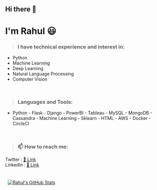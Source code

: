 ## **Hi there** 👋

# **I'm Rahul** 😃

> ### I have technical experience and interest in:
- Python
- Machine Learning
- Deep Learning
- Natural Language Processing
- Computer Vision

<br>

> ### Languages and Tools:
- Python - Flask - Django - PowerBI - Tableau - MySQL - MongoDB - Cassandra - Machine Learning - Sklearn - HTML - AWS - Docker - CircleCI

<br>

> ### 📫 How to reach me:
Twitter : [🔗 Link](https://twitter.com/Rahul_Youth_AI)
<br>
LinkedIn : [🔗 Link](https://www.linkedin.com/in/rahul-k-b-31101010/)

<br>

<a href="https://github.com/RahulKB31">
  <img align="center" style="margin:0.5rem" src="https://github-readme-stats.vercel.app/api?username=RahulKB31&show_icons=true&line_height=27&count_private=true&title_color=ffffff&text_color=c9cacc&icon_color=4AB097&bg_color=1A2B34" alt="Rahul's GitHub Stats" />
</a>

<!---
✍️ Latest Blog Post:
- a
- b
- c
- d
--->


<!---
https://docs.github.com/en/account-and-profile/setting-up-and-managing-your-github-profile
--->




